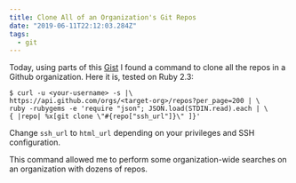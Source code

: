 ```yaml
---
title: Clone All of an Organization's Git Repos
date: "2019-06-11T22:12:03.284Z"
tags:
  - git
---
```


Today, using parts of this [Gist](https://gist.github.com/caniszczyk/3856584) I
found a command to clone all the repos in a Github organization. Here it is,
tested on Ruby 2.3:

```
$ curl -u <your-username> -s |\
https://api.github.com/orgs/<target-org>/repos?per_page=200 | \
ruby -rubygems -e 'require "json"; JSON.load(STDIN.read).each | \
{ |repo| %x[git clone \"#{repo["ssh_url"]}\" ]}'
```

Change `ssh_url` to `html_url` depending on your privileges and SSH
configuration.

This command allowed me to perform some organization-wide searches on an
organization with dozens of repos.
